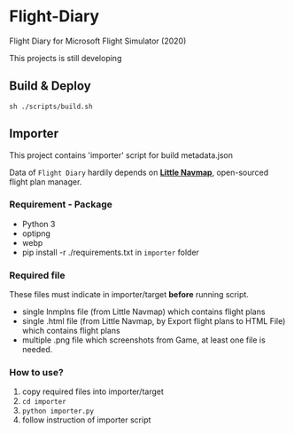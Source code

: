 # Flight-Diary
Flight Diary for Microsoft Flight Simulator (2020)

This projects is still developing

## Build & Deploy
```
sh ./scripts/build.sh
```

## Importer
This project contains 'importer' script for build metadata.json

Data of `Flight Diary` hardily depends on [**Little Navmap**](https://albar965.github.io/littlenavmap.html), open-sourced flight plan manager.

### Requirement - Package
* Python 3
* optipng
* webp
* pip install -r ./requirements.txt in `importer` folder

### Required file
These files must indicate in importer/target **before** running script.
* single lnmplns file (from Little Navmap) which contains flight plans
* single .html file (from Little Navmap, by Export flight plans to HTML File) which contains flight plans
* multiple .png file which screenshots from Game, at least one file is needed. 

### How to use?
1. copy required files into importer/target
2. `cd importer`
3. `python importer.py`
4. follow instruction of importer script